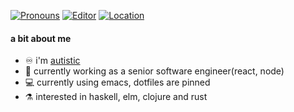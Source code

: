 [![Pronouns](https://img.shields.io/badge/pronouns-she/her-ff69b4)](http://pronoun.is/she) [![Editor](https://img.shields.io/badge/editor-doom&ndash;emacs-blueviolet)](https://github.com/hlissner/doom-emacs) [![Location](https://img.shields.io/badge/location-🔔philadelphia-brightgreen)]()

#### a bit about me
- ♾ i'm [autistic](https://autisticadvocacy.org/about-asan/about-autism/)
- 🔧 currently working as a senior software engineer(react, node)
- 💻 currently using emacs, dotfiles are pinned
- ⚗️ interested in haskell, elm, clojure and rust

<!-- ![GitHub stats](https://github-readme-stats.vercel.app/api?username=splitcircle&count_private=true&show_icons=true&theme=react&include_all_commits=true)
-->
<!--
**splitcircle/splitcircle** is a ✨ _special_ ✨ repository because its `README.md` (this file) appears on your GitHub profile.

Here are some ideas to get you started:

- 🔭 I’m currently working on ...
- 🌱 I’m currently learning ...
- 👯 I’m looking to collaborate on ...
- 🤔 I’m looking for help with ...
- 💬 Ask me about ...
- 📫 How to reach me: ...
- 😄 Pronouns: ...
- ⚡ Fun fact: ...
-->

